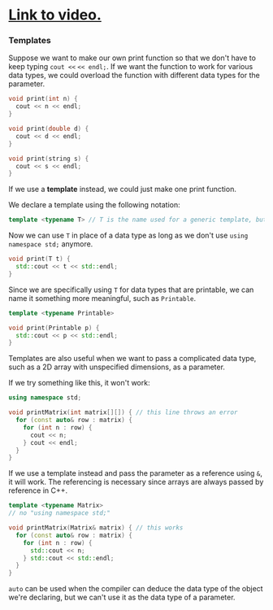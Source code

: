 # [Link to video.](https://www.youtube.com/watch?v=_qNfhvFwfXI&list=PLVD25niNi0BmyIN50t6sV5ryhTsgFsqJo)

### Templates
 
Suppose we want to make our own print function so that we don't have to keep typing `cout <<` `<< endl;`. If we want the function to work for various data types, we could overload the function with different data types for the parameter.

```cpp
void print(int n) {
  cout << n << endl;
}

void print(double d) {
  cout << d << endl;
}

void print(string s) {
  cout << s << endl;
}
```

If we use a **template** instead, we could just make one print function.

We declare a template using the following notation:

```cpp
template <typename T> // T is the name used for a generic template, but we can give it any name we want
```

Now we can use `T` in place of a data type as long as we don't use `using namespace std;` anymore.

```cpp
void print(T t) {
  std::cout << t << std::endl;
}
```

Since we are specifically using `T` for data types that are printable, we can name it something more meaningful, such as `Printable`.

```cpp
template <typename Printable> 

void print(Printable p) {
  std::cout << p << std::endl;
}
```

Templates are also useful when we want to pass a complicated data type, such as a 2D array with unspecified dimensions, as a parameter.

If we try something like this, it won't work:

```cpp
using namespace std;

void printMatrix(int matrix[][]) { // this line throws an error
  for (const auto& row : matrix) {
    for (int n : row) {
      cout << n;
    } cout << endl;
  }
}
```

If we use a template instead and pass the parameter as a reference using `&`, it will work. The referencing is necessary since arrays are always passed by reference in C++.

```cpp
template <typename Matrix> 
// no "using namespace std;"

void printMatrix(Matrix& matrix) { // this works
  for (const auto& row : matrix) {
    for (int n : row) {
      std::cout << n;
    } std::cout << std::endl;
  }
}
```

`auto` can be used when the compiler can deduce the data type of the object we're declaring, but we can't use it as the data type of a parameter.
